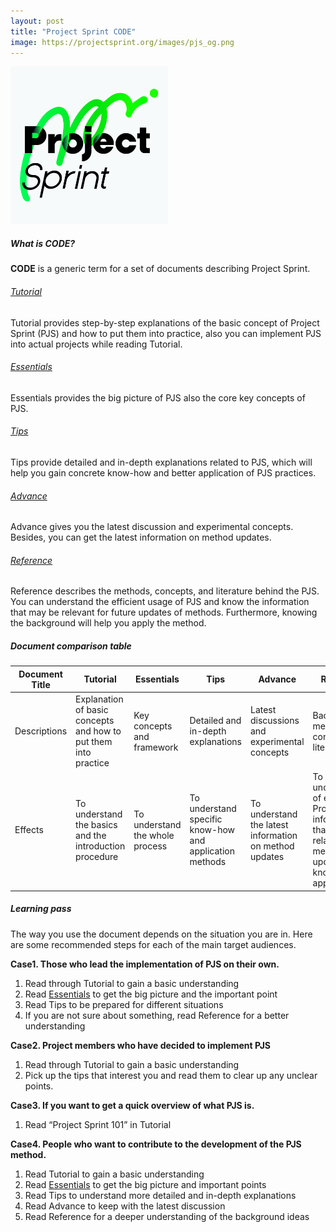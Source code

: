 ```yaml
---
layout: post
title: "Project Sprint CODE"
image: https://projectsprint.org/images/pjs_og.png
---
```


<img alt="Project Sprint" src="../images/pjs_logo.png" width="50%" />

##### What is CODE?

**CODE** is a generic term for a set of documents describing Project Sprint.

###### [Tutorial](../en/code/tutorial/index.md)
Tutorial provides step-by-step explanations of the basic concept of Project Sprint (PJS) and how to put them into practice, also you can implement PJS into actual projects while reading Tutorial.

###### [Essentials](../en/code/essentials.md)
Essentials provides the big picture of PJS also the core key concepts of PJS.

###### [Tips](../en/code/tips/index.md)
Tips provide detailed and in-depth explanations related to PJS, which will help you gain concrete know-how and better application of PJS practices.

###### [Advance](../en/code/advance.md)
Advance gives you the latest discussion and experimental concepts. Besides, you can get the latest information on method updates.

###### [Reference](../en/code/reference.md)
Reference describes the methods, concepts, and literature behind the PJS. You can understand the efficient usage of PJS and know the information that may be relevant for future updates of methods. Furthermore, knowing the background will help you apply the method.

##### Document comparison table

Document Title  | Tutorial  | Essentials  | Tips  | Advance  |  Reference
--|---|---|---|---|--
Descriptions  | Explanation of basic concepts and how to put them into practice  |Key concepts and framework  | Detailed and in-depth explanations  | Latest discussions and experimental concepts | Background methods, concepts, and literature
Effects  | To understand the basics and the introduction procedure  | To understand the whole process  | To understand specific know-how and application methods  | To understand the latest information on method updates  |  To understanding of efficient Project Sprint, information that may be related to method updates, and knowledge for application

##### Learning pass

The way you use the document depends on the situation you are in. Here are some recommended steps for each of the main target audiences.

**Case1. Those who lead the implementation of PJS on their own.**
1. Read through Tutorial to gain a basic understanding
2. Read [Essentials](../en/code/essentials.md) to get the big picture and the important point
3. Read Tips to be prepared for different situations
4. If you are not sure about something, read Reference for a better understanding

**Case2. Project members who have decided to implement PJS**
1. Read through Tutorial to gain a basic understanding
2. Pick up the tips that interest you and read them to clear up any unclear points.

**Case3.  If you want to get a quick overview of what  PJS is.**
1. Read “Project Sprint 101” in Tutorial

**Case4. People who want to contribute to the development of the PJS method.**
1. Read Tutorial to gain a basic understanding
2. Read [Essentials](../en/code/essentials.md) to get the big picture and important points
3. Read Tips to understand more detailed and in-depth explanations
4. Read Advance to keep with the latest discussion
5. Read Reference for a deeper understanding of the background ideas
